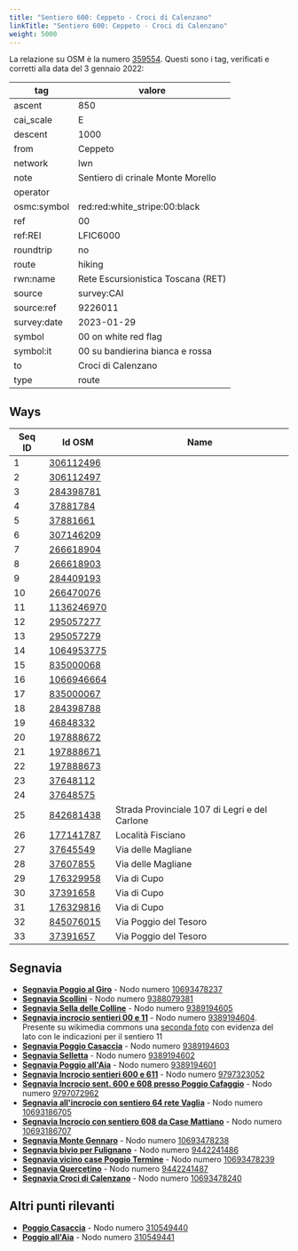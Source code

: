 ```yaml
---
title: "Sentiero 600: Ceppeto - Croci di Calenzano"
linkTitle: "Sentiero 600: Ceppeto - Croci di Calenzano"
weight: 5000
---
```


La relazione su OSM è la numero [359554]. Questi sono i tag, verificati e corretti alla data del 3 gennaio 2022:

| tag         | valore                                    |
|-------------|-------------------------------------------|
| ascent      | 850                                       |
| cai_scale   | E                                         |
| descent     | 1000                                      |
| from        | Ceppeto                                   |
| network     | lwn                                       |
| note        | Sentiero di crinale Monte Morello         |
| operator    |                                           |
| osmc:symbol | red:red:white_stripe:00:black             |
| ref         | 00                                        |
| ref:REI     | LFIC6000                                  |
| roundtrip   | no                                        |
| route       | hiking                                    |
| rwn:name    | Rete Escursionistica Toscana (RET)        |
| source      | survey:CAI                                |
| source:ref  | 9226011                                   |
| survey:date | 2023-01-29                                |
| symbol      | 00 on white red flag                      |
| symbol:it   | 00 su bandierina bianca e rossa           |
| to          | Croci di Calenzano                        |
| type        | route                                     |


## Ways

| Seq ID | Id OSM       | Name                                          |
|--------|--------------|-----------------------------------------------|
|  1     | [306112496]  |                                               |
|  2     | [306112497]  |                                               |
|  3     | [284398781]  |                                               |
|  4     | [37881784]   |                                               |
|  5     | [37881661]   |                                               |
|  6     | [307146209]  |                                               |
|  7     | [266618904]  |                                               |
|  8     | [266618903]  |                                               |
|  9     | [284409193]  |                                               |
| 10     | [266470076]  |                                               |
| 11     | [1136246970] |                                               |
| 12     | [295057277]  |                                               |
| 13     | [295057279]  |                                               |
| 14     | [1064953775] |                                               |
| 15     | [835000068]  |                                               |
| 16     | [1066946664] |                                               |
| 17     | [835000067]  |                                               |
| 18     | [284398788]  |                                               |
| 19     | [46848332]   |                                               |
| 20     | [197888672]  |                                               |
| 21     | [197888671]  |                                               |
| 22     | [197888673]  |                                               |
| 23     | [37648112]   |                                               |
| 24     | [37648575]   |                                               |
| 25     | [842681438]  | Strada Provinciale 107 di Legri e del Carlone |
| 26     | [177141787]  | Località Fisciano                             |
| 27     | [37645549]   | Via delle Magliane                            |
| 28     | [37607855]   | Via delle Magliane                            |
| 29     | [176329958]  | Via di Cupo                                   |
| 30     | [37391658]   | Via di Cupo                                   |
| 31     | [176329816]  | Via di Cupo                                   |
| 32     | [845076015]  | Via Poggio del Tesoro                         |
| 33     | [37391657]   | Via Poggio del Tesoro                         |

## Segnavia

- **[Segnavia Poggio al Giro]** - Nodo numero [10693478237]
- **[Segnavia Scollini]** - Nodo numero [9388079381]
- **[Segnavia Sella delle Colline]** - Nodo numero [9389194605]
- **[Segnavia incrocio sentieri 00 e 11]** - Nodo numero [9389194604]. Presente su wikimedia commons una [seconda foto] con evidenza del lato con le indicazioni per il sentiero 11
- **[Segnavia Poggio Casaccia]** - Nodo numero [9389194603]
- **[Segnavia Selletta]** - Nodo numero [9389194602]
- **[Segnavia Poggio all'Aia]** - Nodo numero [9389194601]
- **[Segnavia Incrocio sentieri 600 e 611]** - Nodo numero [9797323052]
- **[Segnavia Incrocio sent. 600 e 608 presso Poggio Cafaggio]** - Nodo numero [9797072962]
- **[Segnavia all'incrocio con sentiero 64 rete Vaglia]** - Nodo numero [10693186705]
- **[Segnavia Incrocio con sentiero 608 da Case Mattiano]** - Nodo numero [10693186707]
- **[Segnavia Monte Gennaro]** - Nodo numero [10693478238]
- **[Segnavia bivio per Fulignano]** - Nodo numero [9442241486]
- **[Segnavia vicino case Poggio Termine]** - Nodo numero [10693478239]
- **[Segnavia Quercetino]** - Nodo numero [9442241487]
- **[Segnavia Croci di Calenzano]** - Nodo numero [10693478240]

## Altri punti rilevanti

- **[Poggio Casaccia]** - Nodo numero [310549440]
- **[Poggio all'Aia]** - Nodo numero [310549441]

[359554]:https://www.openstreetmap.org/relation/359554

[306112496]:https://www.openstreetmap.org/way/306112496
[306112497]:https://www.openstreetmap.org/way/306112497
[284398781]:https://www.openstreetmap.org/way/284398781
[37881784]:https://www.openstreetmap.org/way/37881784
[37881661]:https://www.openstreetmap.org/way/37881661
[307146209]:https://www.openstreetmap.org/way/307146209
[266618904]:https://www.openstreetmap.org/way/266618904
[266618903]:https://www.openstreetmap.org/way/266618903
[284409193]:https://www.openstreetmap.org/way/284409193
[266470076]:https://www.openstreetmap.org/way/266470076
[1136246970]:https://www.openstreetmap.org/way/1136246970
[295057277]:https://www.openstreetmap.org/way/295057277
[295057279]:https://www.openstreetmap.org/way/295057279
[1064953775]:https://www.openstreetmap.org/way/1064953775
[835000068]:https://www.openstreetmap.org/way/835000068
[1066946664]:https://www.openstreetmap.org/way/1066946664
[835000067]:https://www.openstreetmap.org/way/835000067
[284398788]:https://www.openstreetmap.org/way/284398788
[46848332]:https://www.openstreetmap.org/way/46848332
[197888672]:https://www.openstreetmap.org/way/197888672
[197888671]:https://www.openstreetmap.org/way/197888671
[197888673]:https://www.openstreetmap.org/way/197888673
[37648112]:https://www.openstreetmap.org/way/37648112
[37648575]:https://www.openstreetmap.org/way/37648575
[842681438]:https://www.openstreetmap.org/way/842681438
[177141787]:https://www.openstreetmap.org/way/177141787
[37645549]:https://www.openstreetmap.org/way/37645549
[37607855]:https://www.openstreetmap.org/way/37607855
[176329958]:https://www.openstreetmap.org/way/176329958
[37391658]:https://www.openstreetmap.org/way/37391658
[176329816]:https://www.openstreetmap.org/way/176329816
[845076015]:https://www.openstreetmap.org/way/845076015
[37391657]:https://www.openstreetmap.org/way/37391657

[Segnavia Poggio al Giro]:https://commons.wikimedia.org/wiki/File:Segnavia_sentieri_600_e_600A_-_Monte_Morello_-_Poggio_al_Giro.jpg
[Segnavia Scollini]:https://commons.wikimedia.org/wiki/File:Segnavia_Sella_degli_Scollini_-_Monte_Morello.jpg
[Segnavia Sella delle Colline]:https://commons.wikimedia.org/wiki/File:Segnavia_Sella_delle_Colline_-_Monte_Morello.jpg
[Segnavia incrocio sentieri 00 e 11]:https://commons.wikimedia.org/wiki/File:Segnavia_sentieri_00_e_11_-_Monte_Morello_-_Lato_00.jpg
[seconda foto]:https://commons.wikimedia.org/wiki/File:Segnavia_sentieri_00_e_11_-_Monte_Morello_-_Lato_11.jpg
[Segnavia Poggio Casaccia]:https://commons.wikimedia.org/wiki/File:Segnavia_Poggio_Casaccia_-_Monte_Morello.jpg
[Segnavia Selletta]:https://commons.wikimedia.org/wiki/File:Segnavia_Selletta_-_Monte_Morello.jpg
[Segnavia Poggio all'Aia]:https://commons.wikimedia.org/wiki/File:Segnavia_Poggio_all%27Aia_-_Monte_Morello.jpg
[Segnavia Incrocio sentieri 600 e 611]:https://commons.wikimedia.org/wiki/File:Segnavia_sentieri_00_e_11_-_Dettaglio_00_-_Monte_Morello_-_Quota_800_lato_Nord.jpg
[Segnavia Incrocio sent. 600 e 608 presso Poggio Cafaggio]:https://commons.wikimedia.org/wiki/File:Segnavia_sentieri_00_e_8_-_Monte_Morello_-_Presso_Poggio_Cafaggio.jpg
[Segnavia all'incrocio con sentiero 64 rete Vaglia]:https://commons.wikimedia.org/wiki/File:Segnavia_sentieri_600_e_608_-_Monte_Morello_-_Incrocio_con_sentiero_64_(rete_sentieristica_del_comune_di_Vaglia).jpg
[Segnavia Incrocio con sentiero 608 da Case Mattiano]:https://commons.wikimedia.org/wiki/File:Segnavia_sentieri_600_e_608_-_Monte_Morello_-_Incrocio_dopo_salita_sul_608_da_Case_Mattiano.jpg
[Segnavia Monte Gennaro]:https://commons.wikimedia.org/wiki/File:Segnavia_sentiero_600_-_Monte_Morello_-_Monte_Gennaro.jpg
[Segnavia bivio per Fulignano]:https://commons.wikimedia.org/wiki/File:Segnavia_sentiero_00_-_Monte_Morello_-_Bivio_per_Fulignano.jpg
[Segnavia vicino case Poggio Termine]:https://commons.wikimedia.org/wiki/File:Segnavia_sentiero_600_-_Monte_Morello_-_Vicino_case_Poggio_Termine.jpg
[Segnavia Quercetino]:https://commons.wikimedia.org/wiki/File:Segnavia_sentiero_00_-_Monte_Morello_-_Loc._Quercetino.jpg
[Segnavia Croci di Calenzano]:https://commons.wikimedia.org/wiki/File:Segnavia_inizio_sentiero_600_-_Monte_Morello_-_Croci_di_Calenzano.jpg

[Poggio Casaccia]:https://commons.wikimedia.org/wiki/File:Poggio_Casaccia_-_Croce_di_vetta_-_Monte_Morello.jpg
[Poggio all'Aia]:https://commons.wikimedia.org/wiki/File:Monte_Morello_-_Croce_di_Poggio_all%27Aia.jpg



[10693478237]:https://www.openstreetmap.org/node/10693478237
[9388079381]:https://www.openstreetmap.org/node/9388079381
[9389194605]:https://www.openstreetmap.org/node/9389194605
[9389194604]:https://www.openstreetmap.org/node/9389194604
[9389194603]:https://www.openstreetmap.org/node/9389194603
[9389194602]:https://www.openstreetmap.org/node/9389194602
[9389194601]:https://www.openstreetmap.org/node/9389194601
[9797323052]:https://www.openstreetmap.org/node/9797323052
[9797072962]:https://www.openstreetmap.org/node/9797072962
[10693186705]:https://www.openstreetmap.org/node/10693186705
[10693186707]:https://www.openstreetmap.org/node/10693186707
[10693478238]:https://www.openstreetmap.org/node/10693478238
[9442241486]:https://www.openstreetmap.org/node/9442241486
[10693478239]:https://www.openstreetmap.org/node/10693478239
[9442241487]:https://www.openstreetmap.org/node/9442241487
[10693478240]:https://www.openstreetmap.org/node/10693478240

[310549441]:https://www.openstreetmap.org/node/310549441
[310549440]:https://www.openstreetmap.org/node/310549440
